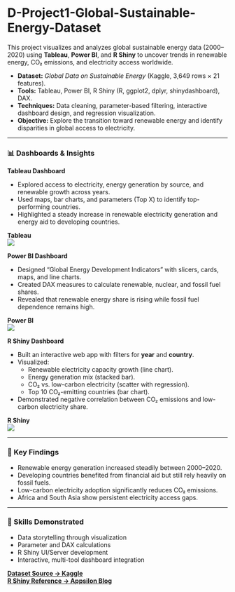 # D-Project1-Global-Sustainable-Energy-Dataset
This project visualizes and analyzes global sustainable energy data (2000–2020) using **Tableau**, **Power BI**, and **R Shiny** to uncover trends in renewable energy, CO₂ emissions, and electricity access worldwide.

* **Dataset:** *Global Data on Sustainable Energy* (Kaggle, 3,649 rows × 21 features).  
* **Tools:** Tableau, Power BI, R Shiny (R, ggplot2, dplyr, shinydashboard), DAX.  
* **Techniques:** Data cleaning, parameter-based filtering, interactive dashboard design, and regression visualization.  
* **Objective:** Explore the transition toward renewable energy and identify disparities in global access to electricity.

---

### 📊 Dashboards & Insights

**Tableau Dashboard**
- Explored access to electricity, energy generation by source, and renewable growth across years.  
- Used maps, bar charts, and parameters (Top X) to identify top-performing countries.  
- Highlighted a steady increase in renewable electricity generation and energy aid to developing countries.

**Tableau**  
![](images/ARIMA%20forecast%20for%20Profit.png)

**Power BI Dashboard**
- Designed “Global Energy Development Indicators” with slicers, cards, maps, and line charts.  
- Created DAX measures to calculate renewable, nuclear, and fossil fuel shares.  
- Revealed that renewable energy share is rising while fossil fuel dependence remains high.

**Power BI**  
![](images/ARIMA%20forecast%20for%20Profit.png)

**R Shiny Dashboard**
- Built an interactive web app with filters for **year** and **country**.  
- Visualized:
  - Renewable electricity capacity growth (line chart).  
  - Energy generation mix (stacked bar).  
  - CO₂ vs. low-carbon electricity (scatter with regression).  
  - Top 10 CO₂-emitting countries (bar chart).  
- Demonstrated negative correlation between CO₂ emissions and low-carbon electricity share.

**R Shiny**  
![](images/ARIMA%20forecast%20for%20Profit.png)

---

### 🌱 Key Findings
- Renewable energy generation increased steadily between 2000–2020.  
- Developing countries benefited from financial aid but still rely heavily on fossil fuels.  
- Low-carbon electricity adoption significantly reduces CO₂ emissions.  
- Africa and South Asia show persistent electricity access gaps.

---

### 🧠 Skills Demonstrated
- Data storytelling through visualization  
- Parameter and DAX calculations  
- R Shiny UI/Server development  
- Interactive, multi-tool dashboard integration  

**[Dataset Source → Kaggle](https://www.kaggle.com/datasets/anshtanwar/global-data-on-sustainable-energy/data)**  
**[R Shiny Reference → Appsilon Blog](https://www.appsilon.com/post/r-shiny-in-life-sciences-examples)**  
